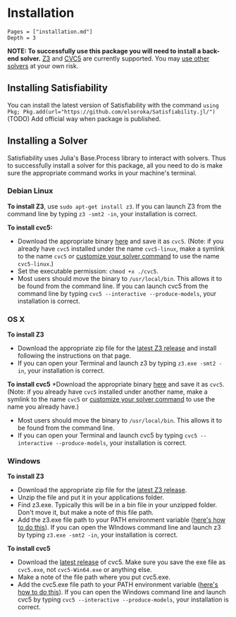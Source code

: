 # Installation
```@contents
Pages = ["installation.md"]
Depth = 3
```

**NOTE: To successfully use this package you will need to install a back-end solver.** [Z3](https://www.microsoft.com/en-us/research/publication/z3-an-efficient-smt-solver/) and [CVC5](https://cvc5.github.io/) are currently supported. You may [use other solvers](advanced.md#Custom-solver-options-and-using-other-solvers) at your own risk.

## Installing Satisfiability
You can install the latest version of Satisfiability with the command
`using Pkg; Pkg.add(url="https://github.com/elsoroka/Satisfiability.jl/")`
(TODO) Add official way when package is published.

## Installing a Solver
Satisfiability uses Julia's Base.Process library to interact with solvers. Thus to successfully install a solver for this package, all you need to do is make sure the appropriate command works in your machine's terminal.

### Debian Linux
**To install Z3**, use `sudo apt-get install z3`.
If you can launch Z3 from the command line by typing `z3 -smt2 -in`, your installation is correct.

**To install cvc5:**
* Download the appropriate binary [here](https://cvc5.github.io/downloads.html) and save it as `cvc5`. (Note: if you already have `cvc5` installed under the name `cvc5-linux`, make a symlink to the name `cvc5` or [customize your solver command](advanced.md#Custom-solver-options-and-using-other-solvers) to use the name `cvc5-linux`.)
* Set the executable permission: `chmod +x ./cvc5`.
* Most users should move the binary to `/usr/local/bin`. This allows it to be found from the command line.
If you can launch cvc5 from the command line by typing `cvc5 --interactive --produce-models`, your installation is correct.

### OS X
**To install Z3**
* Download the appropriate zip file for the [latest Z3 release](https://github.com/Z3Prover/z3/releases) and install following the instructions on that page.
* If you can open your Terminal and launch z3 by typing `z3.exe -smt2 -in`, your installation is correct.

**To install cvc5**
*Download the appropriate binary [here](https://cvc5.github.io/downloads.html) and save it as `cvc5`. (Note: if you already have `cvc5` installed under another name, make a symlink to the name `cvc5` or [customize your solver command](advanced.md#Custom-solver-options-and-using-other-solvers) to use the name you already have.)
* Most users should move the binary to `/usr/local/bin`. This allows it to be found from the command line.
* If you can open your Terminal and launch cvc5 by typing `cvc5 --interactive --produce-models`, your installation is correct.

### Windows
**To install Z3**
* Download the appropriate zip file for the [latest Z3 release](https://github.com/Z3Prover/z3/releases).
* Unzip the file and put it in your applications folder.
* Find z3.exe. Typically this will be in a bin file in your unzipped folder. Don't move it, but make a note of this file path.
* Add the z3.exe file path to your PATH environment variable ([here's how to do this](https://helpdeskgeek.com/windows-10/add-windows-path-environment-variable/)).
If you can open the WIndows command line and launch z3 by typing `z3.exe -smt2 -in`, your installation is correct.

**To install cvc5**
* Download the [latest release](https://github.com/cvc5/cvc5/releases/) of cvc5. Make sure you save the exe file as `cvc5.exe`, not `cvc5-Win64.exe` or anything else.
* Make a note of the file path where you put cvc5.exe.
* Add the cvc5.exe file path to your PATH environment variable ([here's how to do this](https://helpdeskgeek.com/windows-10/add-windows-path-environment-variable/)).
If you can open the Windows command line and launch cvc5 by typing `cvc5 --interactive --produce-models`, your installation is correct.
